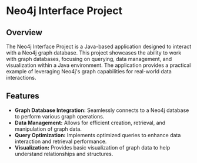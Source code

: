 # Neo4j Interface Project

## Overview

The Neo4j Interface Project is a Java-based application designed to interact with a Neo4j graph database. 
This project showcases the ability to work with graph databases, focusing on querying, data management, and visualization within a Java environment. 
The application provides a practical example of leveraging Neo4j's graph capabilities for real-world data interactions.

## Features

- **Graph Database Integration:** Seamlessly connects to a Neo4j database to perform various graph operations.
- **Data Management:** Allows for efficient creation, retrieval, and manipulation of graph data.
- **Query Optimization:** Implements optimized queries to enhance data interaction and retrieval performance.
- **Visualization:** Provides basic visualization of graph data to help understand relationships and structures.
